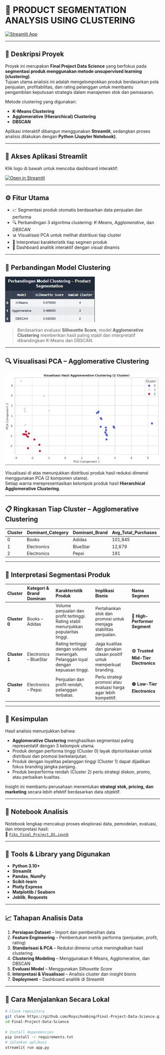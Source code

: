 # 🧩 PRODUCT SEGMENTATION ANALYSIS USING CLUSTERING

[![Streamlit App](https://static.streamlit.io/badges/streamlit_badge_black_white.svg)](https://finpro-roy.streamlit.app/)

---

## 🧠 Deskripsi Proyek

Proyek ini merupakan **Final Project Data Science** yang berfokus pada **segmentasi produk menggunakan metode unsupervised learning (clustering)**.  
Tujuan utama analisis ini adalah mengelompokkan produk berdasarkan pola penjualan, profitabilitas, dan rating pelanggan untuk membantu pengambilan keputusan strategis dalam manajemen stok dan pemasaran.

Metode clustering yang digunakan:
- **K-Means Clustering**
- **Agglomerative (Hierarchical) Clustering**
- **DBSCAN**

Aplikasi interaktif dibangun menggunakan **Streamlit**, sedangkan proses analisis dilakukan dengan **Python (Jupyter Notebook)**.

---

## 🚀 Akses Aplikasi Streamlit

Klik logo di bawah untuk mencoba dashboard interaktif:

[![Open in Streamlit](https://static.streamlit.io/badges/streamlit_badge_black_white.svg)](https://finpro-roy.streamlit.app/)

---

## ⚙️ Fitur Utama

- 📈 Segmentasi produk otomatis berdasarkan data penjualan dan performa  
- 🔍 Perbandingan 3 algoritma clustering: *K-Means*, *Agglomerative*, dan *DBSCAN*  
- 📊 Visualisasi PCA untuk melihat distribusi tiap cluster  
- 💬 Interpretasi karakteristik tiap segmen produk  
- 🧮 Dashboard analitik interaktif dengan visual dinamis  

---

## 🧩 Perbandingan Model Clustering

![Perbandingan Model](https://github.com/Roysihombing/Final-Project-Data-Science/blob/main/images/Perbandingan-Segment.png)

> Berdasarkan evaluasi **Silhouette Score**, model **Agglomerative Clustering** memberikan hasil paling stabil dan interpretatif dibandingkan K-Means dan DBSCAN.

---

## 🔍 Visualisasi PCA – Agglomerative Clustering

![Visualisasi PCA Agglomerative](https://github.com/Roysihombing/Final-Project-Data-Science/blob/main/images/Visual-Agglo.png)

Visualisasi di atas menunjukkan distribusi produk hasil reduksi dimensi menggunakan PCA (2 komponen utama).  
Setiap warna merepresentasikan kelompok produk hasil **Hierarchical Agglomerative Clustering**.

---

## 📋 Ringkasan Tiap Cluster – Agglomerative Clustering

| Cluster | Dominant_Category | Dominant_Brand | Avg_Total_Purchases | Avg_Total_Amount | Avg_Ratings | Avg_Unique_Customers | Avg_Profitability_Index |
|----------|------------------|----------------|----------------------|------------------|--------------|----------------------|--------------------------|
| 0 | Books | Adidas | 101,845 | 25,995,338 | 3.12 | 16,969 | 4,331,222 |
| 1 | Electronics | BlueStar | 12,679 | 3,210,780 | 3.64 | 2,273 | 575,483 |
| 2 | Electronics | Pepsi | 191 | 47,035 | 3.01 | 35 | 8,487 |

---

## 💬 Interpretasi Segmentasi Produk

| Cluster | Kategori & Brand Dominan | Karakteristik Produk | Implikasi Bisnis | Nama Segmen |
|:--------|:-------------------------|:--------------------|:-----------------|:-------------|
| **Cluster 0** | Books – Adidas | Volume penjualan dan profit tertinggi. Rating stabil menunjukkan popularitas tinggi. | Pertahankan stok dan promosi untuk menjaga stabilitas penjualan. | 🔵 **High-Performer Segment** |
| **Cluster 1** | Electronics – BlueStar | Rating tertinggi dengan volume menengah. Pelanggan loyal dengan kepuasan tinggi. | Jaga kualitas dan gunakan ulasan positif untuk memperkuat branding. | 🟣 **Trusted Mid-Tier Electronics** |
| **Cluster 2** | Electronics – Pepsi | Penjualan dan profit rendah, pelanggan terbatas. | Perlu strategi promosi atau evaluasi harga agar lebih kompetitif. | 🟠 **Low-Tier Electronics** |

---

## 🧩 Kesimpulan

Hasil analisis menunjukkan bahwa:
- **Agglomerative Clustering** menghasilkan segmentasi paling representatif dengan 3 kelompok utama.
- Produk dengan performa tinggi (Cluster 0) layak diprioritaskan untuk distribusi dan promosi berkelanjutan.
- Produk dengan loyalitas pelanggan tinggi (Cluster 1) dapat dijadikan fokus branding jangka panjang.
- Produk berperforma rendah (Cluster 2) perlu strategi diskon, promo, atau perbaikan kualitas.

Insight ini membantu perusahaan menentukan **strategi stok, pricing, dan marketing** secara lebih efektif berdasarkan data objektif.

---

## 📓 Notebook Analisis

Notebook lengkap mencakup proses eksplorasi data, pemodelan, evaluasi, dan interpretasi hasil:  
📘 [`Fiks_Final_Project_DS.ipynb`](./Fiks_Final_Project_DS.ipynb)

---

## 🧮 Tools & Library yang Digunakan

- **Python 3.10+**
- **Streamlit**
- **Pandas**, **NumPy**
- **Scikit-learn**
- **Plotly Express**
- **Matplotlib / Seaborn**
- **Joblib**, **Requests**

---

## 📈 Tahapan Analisis Data

1. **Persiapan Dataset** – Import dan pembersihan data  
2. **Feature Engineering** – Pembentukan metrik performa (penjualan, profit, rating)  
3. **Standarisasi & PCA** – Reduksi dimensi untuk meningkatkan hasil clustering  
4. **Clustering Modeling** – Menggunakan K-Means, Agglomerative, dan DBSCAN  
5. **Evaluasi Model** – Menggunakan *Silhouette Score*  
6. **Interpretasi & Visualisasi** – Analisis cluster dan insight bisnis  
7. **Deployment** – Dashboard analitik di Streamlit  

---

## 🧰 Cara Menjalankan Secara Lokal

```bash
# Clone repository
git clone https://github.com/Roysihombing/Final-Project-Data-Science.git
cd Final-Project-Data-Science

# Install dependencies
pip install -r requirements.txt
# Jalankan aplikasi
streamlit run app.py
